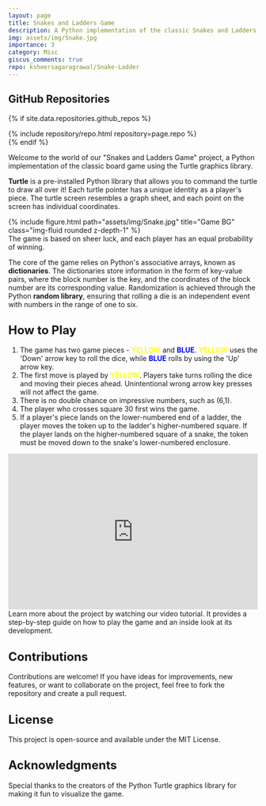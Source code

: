```yaml
---
layout: page
title: Snakes and Ladders Game
description: A Python implementation of the classic Snakes and Ladders game using Turtle graphics.
img: assets/img/Snake.jpg
importance: 3
category: Misc
giscus_comments: true
repo: ksheersagaragrawal/Snake-Ladder
---
```


## GitHub Repositories

{% if site.data.repositories.github_repos %}
<div class="repositories d-flex flex-wrap flex-md-row flex-column justify-content-between align-items-center">
    {% include repository/repo.html repository=page.repo %}
</div>
{% endif %}

Welcome to the world of our "Snakes and Ladders Game" project, a Python implementation of the classic board game using the Turtle graphics library.

**Turtle** is a pre-installed Python library that allows you to command the turtle to draw all over it! Each turtle pointer has a unique identity as a player's piece. The turtle screen resembles a graph sheet, and each point on the screen has individual coordinates.

<div class="row text-center">
    <div class="col-sm mt-3 mt-md-0">
        {% include figure.html path="assets/img/Snake.jpg" title="Game BG" class="img-fluid rounded z-depth-1" %}
    </div>
</div>
<div class="caption">
    The game is based on sheer luck, and each player has an equal probability of winning.
</div>

The core of the game relies on Python's associative arrays, known as **dictionaries**. The dictionaries store information in the form of key-value pairs, where the block number is the key, and the coordinates of the block number are its corresponding value. Randomization is achieved through the Python **random library**, ensuring that rolling a die is an independent event with numbers in the range of one to six.

## <span style="font-size: 24px;font-weight: bold;">How to Play</span>

1. The game has two game pieces - <span style="color: yellow; font-weight: bold;">YELLOW</span> and <span style="color: blue; font-weight: bold;">BLUE</span>. <span style="color: yellow; font-weight: bold;">YELLOW</span> uses the 'Down' arrow key to roll the dice, while <span style="color: blue; font-weight: bold;">BLUE</span> rolls by using the 'Up' arrow key.
2. The first move is played by <span style="color: yellow; font-weight: bold;">YELLOW</span>. Players take turns rolling the dice and moving their pieces ahead. Unintentional wrong arrow key presses will not affect the game.
3. There is no double chance on impressive numbers, such as (6,1).
4. The player who crosses square 30 first wins the game.
5. If a player's piece lands on the lower-numbered end of a ladder, the player moves the token up to the ladder's higher-numbered square. If the player lands on the higher-numbered square of a snake, the token must be moved down to the snake's lower-numbered enclosure.

<div class="row">
    <div class="col-sm">
        <iframe width="100%" height="315" src="https://www.youtube.com/embed/bjgOrAyTI5A" frameborder="0" allowfullscreen></iframe>
    </div>
</div>
<div class="caption">
    Learn more about the project by watching our video tutorial. It provides a step-by-step guide on how to play the game and an inside look at its development.
</div>

## <span style="font-size: 24px;font-weight: bold;">Contributions</span>

Contributions are welcome! If you have ideas for improvements, new features, or want to collaborate on the project, feel free to fork the repository and create a pull request.

## <span style="font-size: 24px;font-weight: bold;">License</span>

This project is open-source and available under the MIT License.

## <span style="font-size: 24px;font-weight: bold;">Acknowledgments</span>

Special thanks to the creators of the Python Turtle graphics library for making it fun to visualize the game.




